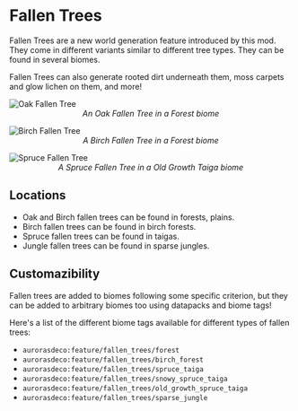 # Fallen Trees

<!--description:Fallen trees are a world generation feature introduced in Aurora's Decorations, they come in different variants.-->
<!--thumbnail:images/worldgen/features/fallen_oak_tree.png-->

Fallen Trees are a new world generation feature introduced by this mod.
They come in different variants similar to different tree types.
They can be found in several biomes.

Fallen Trees can also generate rooted dirt underneath them, moss carpets and glow lichen on them, and more!

![Oak Fallen Tree](../../../images/worldgen/features/fallen_oak_tree.png)
*<span style="text-align: center; display: block">An Oak Fallen Tree in a Forest biome</span>*

![Birch Fallen Tree](../../../images/worldgen/features/fallen_birch_tree.png)
*<span style="text-align: center; display: block">A Birch Fallen Tree in a Forest biome</span>*

![Spruce Fallen Tree](../../../images/worldgen/features/fallen_spruce_tree.png)
*<span style="text-align: center; display: block">A Spruce Fallen Tree in a Old Growth Taiga biome</span>*

## Locations

- Oak and Birch fallen trees can be found in forests, plains.
- Birch fallen trees can be found in birch forests.
- Spruce fallen trees can be found in taigas.
- Jungle fallen trees can be found in sparse jungles.

## Customazibility

Fallen trees are added to biomes following some specific criterion,
but they can be added to arbitrary biomes too using datapacks and biome tags!

Here's a list of the different biome tags available for different types of fallen trees:

- `aurorasdeco:feature/fallen_trees/forest`
- `aurorasdeco:feature/fallen_trees/birch_forest`
- `aurorasdeco:feature/fallen_trees/spruce_taiga`
- `aurorasdeco:feature/fallen_trees/snowy_spruce_taiga`
- `aurorasdeco:feature/fallen_trees/old_growth_spruce_taiga`
- `aurorasdeco:feature/fallen_trees/sparse_jungle`
